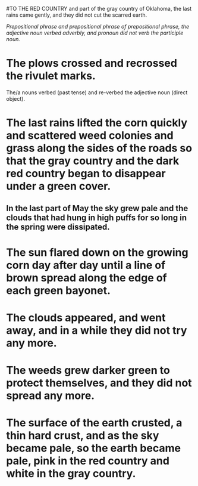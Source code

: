 #TO THE RED COUNTRY and part of the gray country of Oklahoma, the last rains came gently, and they did not cut the scarred earth. 

*Prepositional phrase and prepositional phrase of prepositional phrase, the adjective noun verbed adverbly, and pronoun did not verb the participle noun.*



# The plows crossed and recrossed the rivulet marks. 

The/a nouns verbed (past tense) and re-verbed  the adjective noun (direct object). 

# The last rains lifted the corn quickly and scattered weed colonies and grass along the sides of the roads so that the gray country and the dark red country began to disappear under a green cover. 

## In the last part of May the sky grew pale and the clouds that had hung in high puffs for so long in the spring were dissipated. 

# The sun flared down on the growing corn day after day until a line of brown spread along the edge of each green bayonet. 

# The clouds appeared, and went away, and in a while they did not try any more. 

# The weeds grew darker green to protect themselves, and they did not spread any more. 

# The surface of the earth crusted, a thin hard crust, and as the sky became pale, so the earth became pale, pink in the red country and white in the gray country.